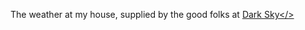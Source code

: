 The weather at my house, supplied by the good folks
at <a href=https://darksky.net/poweredby/> Dark Sky</>
